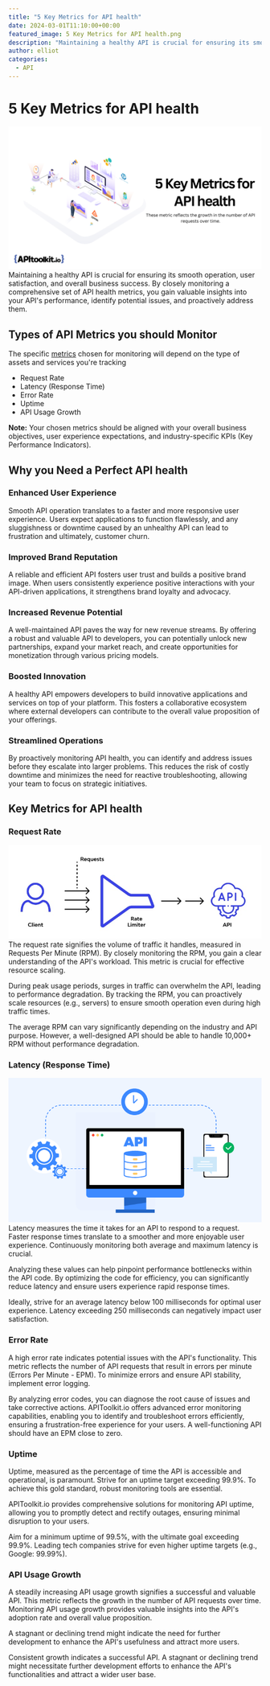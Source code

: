 ```yaml
---
title: "5 Key Metrics for API health"
date: 2024-03-01T11:10:00+00:00
featured_image: 5 Key Metrics for API health.png
description: "Maintaining a healthy API is crucial for ensuring its smooth operation, user satisfaction, and overall business success."
author: elliot
categories:
  - API
---
```


# 5 Key Metrics for API health

![alt](./5%20Key%20Metrics%20for%20API%20health.png)
Maintaining a healthy API is crucial for ensuring its smooth operation, user satisfaction, and overall business success. By closely monitoring a comprehensive set of API health metrics, you gain valuable insights into your API's performance, identify potential issues, and proactively address them.

## Types of API Metrics you should Monitor

The specific [metrics](https://www.commandbar.com/blog/user-retention-metrics/) chosen for monitoring will depend on the type of assets and services you're tracking

- Request Rate
- Latency (Response Time)
- Error Rate
- Uptime
- API Usage Growth

**Note:** Your chosen metrics should be aligned with your overall business objectives, user experience expectations, and industry-specific KPIs (Key Performance Indicators).

## Why you Need a Perfect API health

### Enhanced User Experience

Smooth API operation translates to a faster and more responsive user experience. Users expect applications to function flawlessly, and any sluggishness or downtime caused by an unhealthy API can lead to frustration and ultimately, customer churn.

### Improved Brand Reputation

A reliable and efficient API fosters user trust and builds a positive brand image. When users consistently experience positive interactions with your API-driven applications, it strengthens brand loyalty and advocacy.

### Increased Revenue Potential

A well-maintained API paves the way for new revenue streams. By offering a robust and valuable API to developers, you can potentially unlock new partnerships, expand your market reach, and create opportunities for monetization through various pricing models.

### Boosted Innovation

A healthy API empowers developers to build innovative applications and services on top of your platform. This fosters a collaborative ecosystem where external developers can contribute to the overall value proposition of your offerings.

### Streamlined Operations

By proactively monitoring API health, you can identify and address issues before they escalate into larger problems. This reduces the risk of costly downtime and minimizes the need for reactive troubleshooting, allowing your team to focus on strategic initiatives.

## Key Metrics for API health

### Request Rate

![alt](./Request%20Rate.jpg)
The request rate signifies the volume of traffic it handles, measured in Requests Per Minute (RPM). By closely monitoring the RPM, you gain a clear understanding of the API's workload. This metric is crucial for effective resource scaling.

During peak usage periods, surges in traffic can overwhelm the API, leading to performance degradation. By tracking the RPM, you can proactively scale resources (e.g., servers) to ensure smooth operation even during high traffic times.

The average RPM can vary significantly depending on the industry and API purpose. However, a well-designed API should be able to handle 10,000+ RPM without performance degradation.

### Latency (Response Time)

![alt](./apitoolkit-api-response-time.png)
Latency measures the time it takes for an API to respond to a request. Faster response times translate to a smoother and more enjoyable user experience. Continuously monitoring both average and maximum latency is crucial.

Analyzing these values can help pinpoint performance bottlenecks within the API code. By optimizing the code for efficiency, you can significantly reduce latency and ensure users experience rapid response times.

Ideally, strive for an average latency below 100 milliseconds for optimal user experience. Latency exceeding 250 milliseconds can negatively impact user satisfaction.

### Error Rate

A high error rate indicates potential issues with the API's functionality. This metric reflects the number of API requests that result in errors per minute (Errors Per Minute - EPM). To minimize errors and ensure API stability, implement error logging.

By analyzing error codes, you can diagnose the root cause of issues and take corrective actions. APIToolkit.io offers advanced error monitoring capabilities, enabling you to identify and troubleshoot errors efficiently, ensuring a frustration-free experience for your users. A well-functioning API should have an EPM close to zero.

### Uptime

Uptime, measured as the percentage of time the API is accessible and operational, is paramount. Strive for an uptime target exceeding 99.9%. To achieve this gold standard, robust monitoring tools are essential.

APIToolkit.io provides comprehensive solutions for monitoring API uptime, allowing you to promptly detect and rectify outages, ensuring minimal disruption to your users.

Aim for a minimum uptime of 99.5%, with the ultimate goal exceeding 99.9%. Leading tech companies strive for even higher uptime targets (e.g., Google: 99.99%).

### API Usage Growth

A steadily increasing API usage growth signifies a successful and valuable API. This metric reflects the growth in the number of API requests over time. Monitoring API usage growth provides valuable insights into the API's adoption rate and overall value proposition.

A stagnant or declining trend might indicate the need for further development to enhance the API's usefulness and attract more users.

Consistent growth indicates a successful API. A stagnant or declining trend might necessitate further development efforts to enhance the API's functionalities and attract a wider user base.
